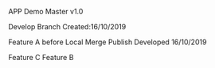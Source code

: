 APP Demo Master v1.0

Develop Branch
Created:16/10/2019

Feature A before Local Merge Publish
Developed 16/10/2019

Feature C
Feature B
